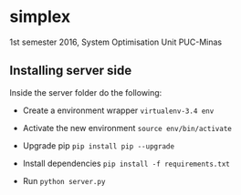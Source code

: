 # simplex
1st semester 2016, System Optimisation Unit PUC-Minas

## Installing server side
Inside the server folder do the following:

- Create a environment wrapper
`virtualenv-3.4 env`

- Activate the new environment
`source env/bin/activate`

- Upgrade pip
`pip install pip --upgrade`

- Install dependencies
`pip install -f requirements.txt`

- Run
`python server.py`
